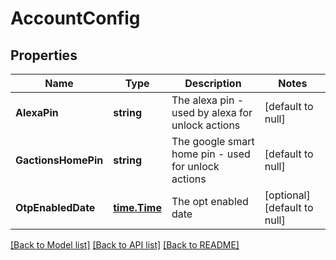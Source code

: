 # AccountConfig

## Properties
Name | Type | Description | Notes
------------ | ------------- | ------------- | -------------
**AlexaPin** | **string** | The alexa pin - used by alexa for unlock actions | [default to null]
**GactionsHomePin** | **string** | The google smart home pin - used for unlock actions | [default to null]
**OtpEnabledDate** | [**time.Time**](time.Time.md) | The opt enabled date | [optional] [default to null]

[[Back to Model list]](../README.md#documentation-for-models) [[Back to API list]](../README.md#documentation-for-api-endpoints) [[Back to README]](../README.md)


